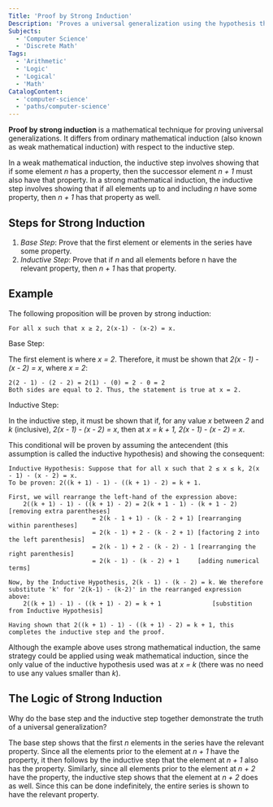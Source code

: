 ```yaml
---
Title: 'Proof by Strong Induction'
Description: 'Proves a universal generalization using the hypothesis that all previous elements in a series have the same property.'
Subjects:
  - 'Computer Science'
  - 'Discrete Math'
Tags:
  - 'Arithmetic'
  - 'Logic'
  - 'Logical'
  - 'Math'
CatalogContent:
  - 'computer-science'
  - 'paths/computer-science'
---
```


**Proof by strong induction** is a mathematical technique for proving universal generalizations. It differs from ordinary mathematical induction (also known as weak mathematical induction) with respect to the inductive step.

In a weak mathematical induction, the inductive step involves showing that if some element _n_ has a property, then the successor element _n + 1_ must also have that property. In a strong mathematical induction, the inductive step involves showing that if all elements up to and including _n_ have some property, then _n + 1_ has that property as well.

## Steps for Strong Induction

1. *Base Step*: Prove that the first element or elements in the series have some property.
2. *Inductive Step*: Prove that if _n_ and all elements before n have the relevant property, then _n + 1_ has that property.

## Example

The following proposition will be proven by strong induction:

```plaintext
For all x such that x ≥ 2, 2(x-1) - (x-2) = x.
```

Base Step:

The first element is where _x = 2_. Therefore, it must be shown that _2(x - 1) - (x - 2) = x_, where _x = 2_:

```plaintext
2(2 - 1) - (2 - 2) = 2(1) - (0) = 2 - 0 = 2
Both sides are equal to 2. Thus, the statement is true at x = 2.
```

Inductive Step:

In the inductive step, it must be shown that if, for any value _x_ between _2_ and _k_ (inclusive), _2(x - 1) - (x - 2) = x_, then at _x = k + 1, 2(x - 1) - (x - 2) = x_.

This conditional will be proven by assuming the antecendent (this assumption is called the inductive hypothesis) and showing the consequent:

```plaintext
Inductive Hypothesis: Suppose that for all x such that 2 ≤ x ≤ k, 2(x - 1) - (x - 2) = x.
To be proven: 2((k + 1) - 1) - ((k + 1) - 2) = k + 1.

First, we will rearrange the left-hand of the expression above:
	2((k + 1) - 1) - ((k + 1) - 2) = 2(k + 1 - 1) - (k + 1 - 2)	[removing extra parentheses]
				       = 2(k - 1 + 1) - (k - 2 + 1)	[rearranging within parentheses]
				       = 2(k - 1) + 2 - (k - 2 + 1)	[factoring 2 into the left parenthesis]
				       = 2(k - 1) + 2 - (k - 2) - 1	[rearranging the right parenthesis]
				       = 2(k - 1) - (k - 2) + 1		[adding numerical terms]

Now, by the Inductive Hypothesis, 2(k - 1) - (k - 2) = k. We therefore substitute 'k' for '2(k-1) - (k-2)' in the rearranged expression above:
	2((k + 1) - 1) - ((k + 1) - 2) = k + 1				[substition from Inductive Hypothesis]

Having shown that 2((k + 1) - 1) - ((k + 1) - 2) = k + 1, this completes the inductive step and the proof.
```

Although the example above uses strong mathematical induction, the same strategy could be applied using weak mathematical induction, since the only value of the inductive hypothesis used was at _x = k_ (there was no need to use any values smaller than _k_).

## The Logic of Strong Induction

Why do the base step and the inductive step together demonstrate the truth of a universal generalization?

The base step shows that the first _n_ elements in the series have the relevant property. Since all the elements prior to the element at _n + 1_ have the property, it then follows by the inductive step that the element at _n + 1_ also has the property. Similarly, since all elements prior to the element at _n + 2_ have the property, the inductive step shows that the element at _n + 2_ does as well. Since this can be done indefinitely, the entire series is shown to have the relevant property.
